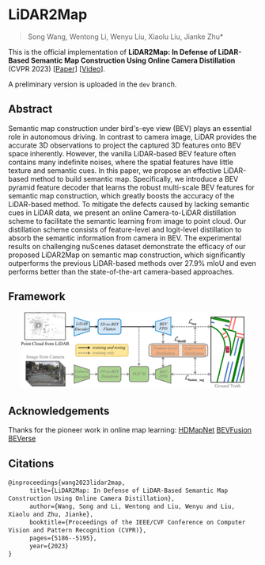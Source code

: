 # LiDAR2Map
> Song Wang, Wentong Li, Wenyu Liu, Xiaolu Liu, Jianke Zhu*

This is the official implementation of **LiDAR2Map: In Defense of LiDAR-Based Semantic Map Construction Using Online Camera Distillation** (CVPR 2023)  [[Paper](https://arxiv.org/pdf/2304.11379.pdf)] [[Video](https://youtu.be/nr25xFZbx8U?si=P8n6bl0-9Cx3uq2u)].

A preliminary version is uploaded in the `dev` branch.

## Abstract
Semantic map construction under bird's-eye view (BEV) plays an essential role in autonomous driving. In contrast to camera image, LiDAR provides the accurate 3D observations to project the captured 3D features onto BEV space inherently. However, the vanilla LiDAR-based BEV feature often contains many indefinite noises, where the spatial features have little texture and semantic cues. In this paper, we propose an effective LiDAR-based method to build semantic map. Specifically, we introduce a BEV pyramid feature decoder that learns the robust multi-scale BEV features for semantic map construction, which greatly boosts the accuracy of the LiDAR-based method. To mitigate the defects caused by lacking semantic cues in LiDAR data, we present an online Camera-to-LiDAR distillation scheme to facilitate the semantic learning from image to point cloud. Our distillation scheme consists of feature-level and logit-level distillation to absorb the semantic information from camera in BEV. The experimental results on challenging nuScenes dataset demonstrate the efficacy of our proposed LiDAR2Map on semantic map construction, which significantly outperforms the previous LiDAR-based methods over 27.9% mIoU and even performs better than the state-of-the-art camera-based approaches.

## Framework
<p align="center"> <a><img src="fig/framework.png" width="90%"></a> </p>

## Acknowledgements
Thanks for the pioneer work in online map learning:
[HDMapNet](https://github.com/Tsinghua-MARS-Lab/HDMapNet)
[BEVFusion](https://github.com/mit-han-lab/bevfusion)
[BEVerse](https://github.com/zhangyp15/BEVerse)

## Citations
```
@inproceedings{wang2023lidar2map,
      title={LiDAR2Map: In Defense of LiDAR-Based Semantic Map Construction Using Online Camera Distillation},
      author={Wang, Song and Li, Wentong and Liu, Wenyu and Liu, Xiaolu and Zhu, Jianke},
      booktitle={Proceedings of the IEEE/CVF Conference on Computer Vision and Pattern Recognition (CVPR)},
      pages={5186--5195},
      year={2023}
}
```
